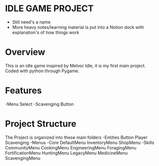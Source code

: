 # IDLE GAME PROJECT
- Still need's a name
- More heavy notes/learning material is put into a Notion dock with explanation's of how things work

# Overview
This is an idle game inspired by Melvor Idle, it is my first main project. Coded with python through Pygame.

# Features
-Menu Select
-Scavenging Button

# Project Structure
The Project is organized into these main folders
    -Entities
        Button
        Player
        Scavenging
    -Menus
        -Core
           DefaultMenu
           InventoryMenu
           ShopMenu 
        -Skills
            CommunityMenu
            CookingMenu
            EngineeringMenu
            ForagingMenu
            FortificationMenu
            HuntingMenu
            LegacyMenu
            MedicineMenu
            ScavengingMenu